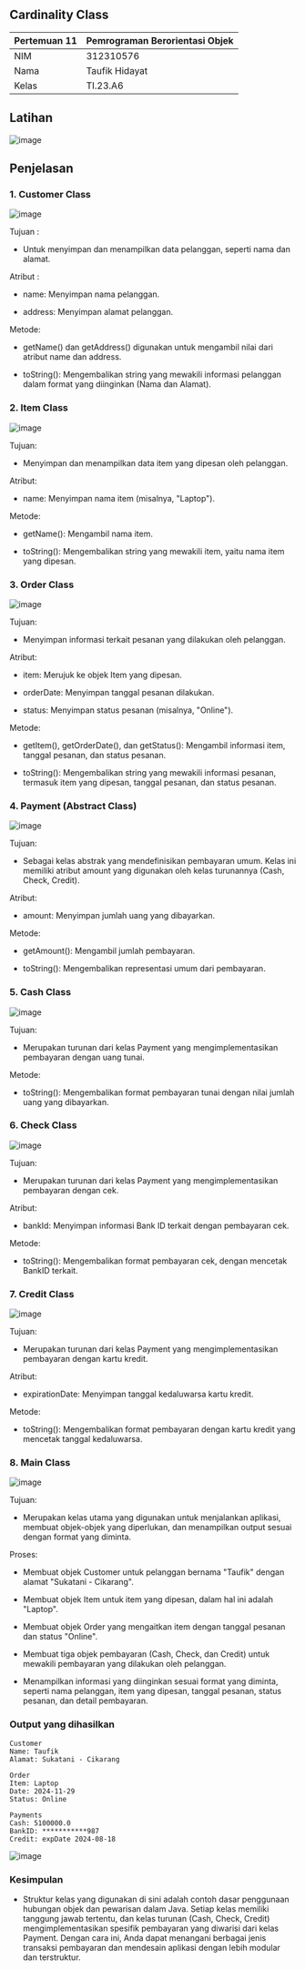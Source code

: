 ## Cardinality Class
| Pertemuan 11  |  Pemrograman Berorientasi Objek  
|-------|---------
| NIM   | 312310576
| Nama  | Taufik Hidayat
| Kelas | TI.23.A6

## Latihan

![image](ss8/latihan.png)

## Penjelasan

### 1. Customer Class

![image](ss8/customer.png)

Tujuan :

- Untuk menyimpan dan menampilkan data pelanggan, seperti nama dan alamat.

Atribut :

- name: Menyimpan nama pelanggan.

- address: Menyimpan alamat pelanggan.

Metode:

- getName() dan getAddress() digunakan untuk mengambil nilai dari atribut name dan address.

- toString(): Mengembalikan string yang mewakili informasi pelanggan dalam format yang diinginkan (Nama dan Alamat).
### 2. Item Class

![image](ss8/item.png)

Tujuan:

- Menyimpan dan menampilkan data item yang dipesan oleh pelanggan.

Atribut:

- name: Menyimpan nama item (misalnya, "Laptop").

Metode:

- getName(): Mengambil nama item.

- toString(): Mengembalikan string yang mewakili item, yaitu nama item yang dipesan.

### 3. Order Class

![image](ss8/order.png)

Tujuan:

- Menyimpan informasi terkait pesanan yang dilakukan oleh pelanggan.

Atribut:

- item: Merujuk ke objek Item yang dipesan.

- orderDate: Menyimpan tanggal pesanan dilakukan.

- status: Menyimpan status pesanan (misalnya, "Online").

Metode:

- getItem(), getOrderDate(), dan getStatus(): Mengambil informasi item, tanggal pesanan, dan status pesanan.

- toString(): Mengembalikan string yang mewakili informasi pesanan, termasuk item yang dipesan, tanggal pesanan, dan status pesanan.

### 4. Payment (Abstract Class)

![image](ss8/payment.png)

Tujuan:

- Sebagai kelas abstrak yang mendefinisikan pembayaran umum. Kelas ini memiliki atribut amount yang digunakan oleh kelas turunannya (Cash, Check, Credit).

Atribut:

- amount: Menyimpan jumlah uang yang dibayarkan.

Metode:

- getAmount(): Mengambil jumlah pembayaran.

- toString(): Mengembalikan representasi umum dari pembayaran.

### 5. Cash Class

![image](ss8/cash.png)

Tujuan:

- Merupakan turunan dari kelas Payment yang mengimplementasikan pembayaran dengan uang tunai.

Metode:

- toString(): Mengembalikan format pembayaran tunai dengan nilai jumlah uang yang dibayarkan.

### 6. Check Class

![image](ss8/check.png)

Tujuan:

- Merupakan turunan dari kelas Payment yang mengimplementasikan pembayaran dengan cek.

Atribut:

- bankId: Menyimpan informasi Bank ID terkait dengan pembayaran cek.

Metode:

- toString(): Mengembalikan format pembayaran cek, dengan mencetak BankID terkait.

### 7. Credit Class

![image](ss8/credit.png)

Tujuan: 

- Merupakan turunan dari kelas Payment yang mengimplementasikan pembayaran dengan kartu kredit.

Atribut:

- expirationDate: Menyimpan tanggal kedaluwarsa kartu kredit.

Metode:

- toString(): Mengembalikan format pembayaran dengan kartu kredit yang mencetak tanggal kedaluwarsa.

### 8. Main Class

![image](ss8/main.png)

Tujuan: 

- Merupakan kelas utama yang digunakan untuk menjalankan aplikasi, membuat objek-objek yang diperlukan, dan menampilkan output sesuai dengan format yang diminta.

Proses:

- Membuat objek Customer untuk pelanggan bernama "Taufik" dengan alamat "Sukatani - Cikarang".

- Membuat objek Item untuk item yang dipesan, dalam hal ini adalah "Laptop".

- Membuat objek Order yang mengaitkan item dengan tanggal pesanan dan status "Online".

- Membuat tiga objek pembayaran (Cash, Check, dan Credit) untuk mewakili pembayaran yang dilakukan oleh pelanggan.

- Menampilkan informasi yang diinginkan sesuai format yang diminta, seperti nama pelanggan, item yang dipesan, tanggal pesanan, status pesanan, dan detail pembayaran.


### Output yang dihasilkan 
```
Customer
Name: Taufik
Alamat: Sukatani - Cikarang

Order
Item: Laptop
Date: 2024-11-29
Status: Online

Payments
Cash: 5100000.0
BankID: ***********987
Credit: expDate 2024-08-18
````
![image](ss8/output.png)

### Kesimpulan
- Struktur kelas yang digunakan di sini adalah contoh dasar penggunaan hubungan objek dan pewarisan dalam Java. Setiap kelas memiliki tanggung jawab tertentu, dan kelas turunan (Cash, Check, Credit) mengimplementasikan spesifik pembayaran yang diwarisi dari kelas Payment. Dengan cara ini, Anda dapat menangani berbagai jenis transaksi pembayaran dan mendesain aplikasi dengan lebih modular dan terstruktur.
